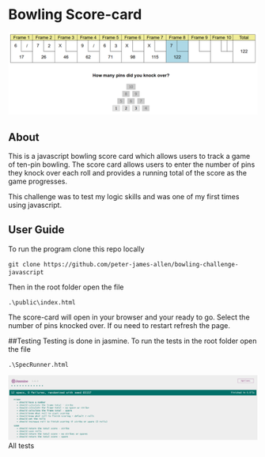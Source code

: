 # Bowling Score-card

![](./img/index.png)

## About
This is a javascript bowling score card which allows users to track a game of ten-pin bowling. The score card allows users to enter the number of pins they knock over each roll and provides a running total of the score as the game progresses.

This challenge was to test my logic skills and was one of my first times using javascript.

## User Guide
To run the program clone this repo locally
```
git clone https://github.com/peter-james-allen/bowling-challenge-javascript
```

Then in the root folder open the file
```
.\public\index.html
```

The score-card will open in your browser and your ready to go. Select the number of pins knocked over. If ou need to restart refresh the page.

##Testing
Testing is done in jasmine. To run the tests in the root folder open the file
```
.\SpecRunner.html
```
![](./img/tests.png)
All tests
